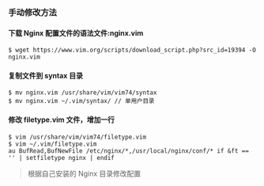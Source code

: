 ### 手动修改方法

#### 下载 Nginx 配置文件的语法文件:nginx.vim
```
$ wget https://www.vim.org/scripts/download_script.php?src_id=19394 -O nginx.vim
```

#### 复制文件到 syntax 目录
```
$ mv nginx.vim /usr/share/vim/vim74/syntax
$ mv nginx.vim ~/.vim/syntax/ // 单用户目录
```

#### 修改 filetype.vim 文件，增加一行
```
$ vim /usr/share/vim/vim74/filetype.vim
$ vim ~/.vim/filetype.vim
au BufRead,BufNewFile /etc/nginx/*,/usr/local/nginx/conf/* if &ft == '' | setfiletype nginx | endif
```
> 根据自己安装的 Nginx 目录修改配置
